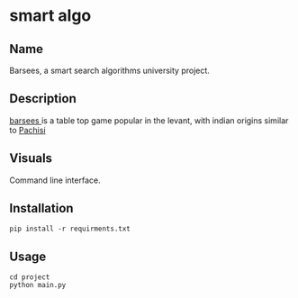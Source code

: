 # smart algo

## Name
Barsees, a smart search algorithms university project.

## Description
[barsees ](https://ar.wikipedia.org/wiki/%D8%A8%D8%B1%D8%AC%D9%8A%D8%B3) is a table top game popular in the levant, with indian origins similar to [Pachisi](https://en.wikipedia.org/wiki/Pachisi)


## Visuals
Command line interface.

## Installation
```
pip install -r requirments.txt
```

## Usage
```
cd project
python main.py
```
